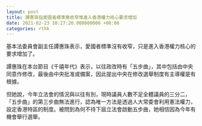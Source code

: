 ```yaml
---
layout: post
title: 譚惠珠指愛國者標準無收窄惟進入香港權力核心要求增加
date: 2021-02-23 10:27:20.000000000 +08:00
categories: rthk
---
```


基本法委員會副主任譚惠珠表示，愛國者標準沒有收窄，只是進入香港權力核心的要求增加了。

譚惠珠在本台節目《千禧年代》表示，以往政改時有「五步曲」，其中包括由中央同意作修改，最後由中央批准或備案，因此提出中央在修改選舉制度有主導權是有根據。

但她說，今年立法會的情況與以往有別，現時議員人數不足全體議員的三分二，「五步曲」的第三步曲無法進行，認為唯一方法是透過人大常委會利用憲法權力，設定香港特區的制度。被問到為何不待下屆立法會啟動五步曲，她相信因為今年有機會舉行選舉。
